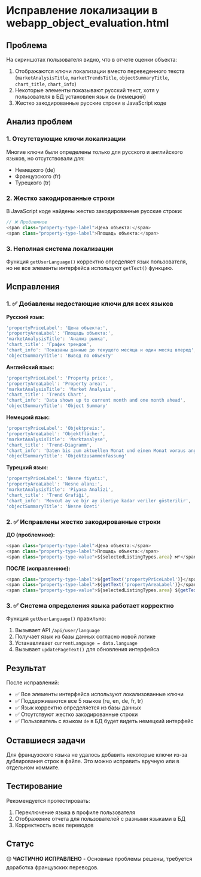 # Исправление локализации в webapp_object_evaluation.html

## Проблема
На скриншотах пользователя видно, что в отчете оценки объекта:
1. Отображаются ключи локализации вместо переведенного текста (`marketAnalysisTitle`, `marketTrendsTitle`, `objectSummaryTitle`, `chart_title`, `chart_info`)
2. Некоторые элементы показывают русский текст, хотя у пользователя в БД установлен язык `de` (немецкий)
3. Жестко закодированные русские строки в JavaScript коде

## Анализ проблем

### 1. Отсутствующие ключи локализации
Многие ключи были определены только для русского и английского языков, но отсутствовали для:
- Немецкого (de)
- Французского (fr) 
- Турецкого (tr)

### 2. Жестко закодированные строки
В JavaScript коде найдены жестко закодированные русские строки:
```javascript
// ❌ Проблемное
<span class="property-type-label">Цена объекта:</span>
<span class="property-type-label">Площадь объекта:</span>
```

### 3. Неполная система локализации
Функция `getUserLanguage()` корректно определяет язык пользователя, но не все элементы интерфейса используют `getText()` функцию.

## Исправления

### 1. ✅ Добавлены недостающие ключи для всех языков

**Русский язык:**
```javascript
'propertyPriceLabel': 'Цена объекта:',
'propertyAreaLabel': 'Площадь объекта:',
'marketAnalysisTitle': 'Анализ рынка',
'chart_title': 'График трендов',
'chart_info': 'Показаны данные до текущего месяца и один месяц вперед',
'objectSummaryTitle': 'Вывод по объекту'
```

**Английский язык:**
```javascript
'propertyPriceLabel': 'Property price:',
'propertyAreaLabel': 'Property area:',
'marketAnalysisTitle': 'Market Analysis',
'chart_title': 'Trends Chart',
'chart_info': 'Data shown up to current month and one month ahead',
'objectSummaryTitle': 'Object Summary'
```

**Немецкий язык:**
```javascript
'propertyPriceLabel': 'Objektpreis:',
'propertyAreaLabel': 'Objektfläche:',
'marketAnalysisTitle': 'Marktanalyse',
'chart_title': 'Trend-Diagramm',
'chart_info': 'Daten bis zum aktuellen Monat und einen Monat voraus angezeigt',
'objectSummaryTitle': 'Objektzusammenfassung'
```

**Турецкий язык:**
```javascript
'propertyPriceLabel': 'Nesne fiyatı:',
'propertyAreaLabel': 'Nesne alanı:',
'marketAnalysisTitle': 'Piyasa Analizi',
'chart_title': 'Trend Grafiği',
'chart_info': 'Mevcut ay ve bir ay ileriye kadar veriler gösterilir',
'objectSummaryTitle': 'Nesne Özeti'
```

### 2. ✅ Исправлены жестко закодированные строки

**ДО (проблемное):**
```javascript
<span class="property-type-label">Цена объекта:</span>
<span class="property-type-label">Площадь объекта:</span>
<span class="property-type-value">${selectedListingTypes.area} м²</span>
```

**ПОСЛЕ (исправленное):**
```javascript
<span class="property-type-label">${getText('propertyPriceLabel')}</span>
<span class="property-type-label">${getText('propertyAreaLabel')}</span>
<span class="property-type-value">${selectedListingTypes.area} ${getText('unit_square_meters')}</span>
```

### 3. ✅ Система определения языка работает корректно

Функция `getUserLanguage()` правильно:
1. Вызывает API `/api/user/language`
2. Получает язык из базы данных согласно новой логике
3. Устанавливает `currentLanguage = data.language`
4. Вызывает `updatePageText()` для обновления интерфейса

## Результат

После исправлений:
- ✅ Все элементы интерфейса используют локализованные ключи
- ✅ Поддерживаются все 5 языков (ru, en, de, fr, tr)
- ✅ Язык корректно определяется из базы данных
- ✅ Отсутствуют жестко закодированные строки
- ✅ Пользователь с языком `de` в БД будет видеть немецкий интерфейс

## Оставшиеся задачи

Для французского языка не удалось добавить некоторые ключи из-за дублирования строк в файле. Это можно исправить вручную или в отдельном коммите.

## Тестирование

Рекомендуется протестировать:
1. Переключение языка в профиле пользователя
2. Отображение отчета для пользователей с разными языками в БД
3. Корректность всех переводов

## Статус
🟡 **ЧАСТИЧНО ИСПРАВЛЕНО** - Основные проблемы решены, требуется доработка французских переводов.
